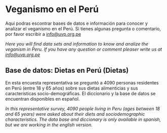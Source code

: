 # Veganismo en el Perú
Aqui podras escontrar bases de datos e información para conocer y analizar el veganismo en el Perú. Si tienes algunas pregunta o comentario, por favor escribir a info@uvp.org.pe

*Here you will find data sets and information to know and analize the veganism in Peru. If you have any question or comment pleaser write us at info@uvp.org.pe*

## Base de datos: Dietas en Perú (Dietas)
En esta encuesta representativa se preguntó a 4090 personas residentes en Perú (entre 18 y 65 años) sobre sus dietas alimenticias y sus características socio-demográficas. El diccionario y la base de datos se encuentran disponibles en español.

*In this representative survey, 4090 people living in Peru (ages between 18 and 65 years) were asked about their diets and sociodemographic characteristics. The data base and diccionary is only available in spanish, but we are working in the english version.*

